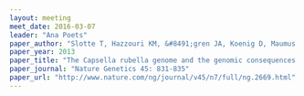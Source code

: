 ```yaml
---
layout: meeting
meet_date: 2016-03-07
leader: "Ana Poets"
paper_author: "Slotte T, Hazzouri KM, &#8491;gren JA, Koenig D, Maumus F et al."
paper_year: 2013
paper_title: "The Capsella rubella genome and the genomic consequences of rapid mating system evolution"
paper_journal: "Nature Genetics 45: 831-835"
paper_url: "http://www.nature.com/ng/journal/v45/n7/full/ng.2669.html"
---
```


